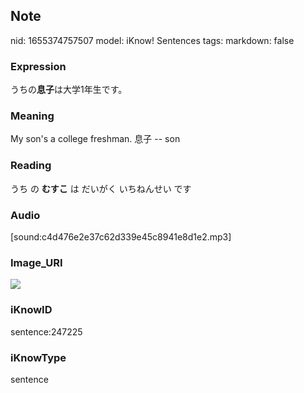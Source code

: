 ## Note
nid: 1655374757507
model: iKnow! Sentences
tags: 
markdown: false

### Expression
うちの<b>息子</b>は大学1年生です。

### Meaning
My son's a college freshman.
息子 -- son

### Reading
うち の <b>むすこ</b> は だいがく いちねんせい です

### Audio
[sound:c4d476e2e37c62d339e45c8941e8d1e2.mp3]

### Image_URI
<img src="601d67a5a2b7c5285164cfbdacf711a3.jpg">

### iKnowID
sentence:247225

### iKnowType
sentence
